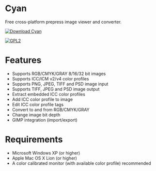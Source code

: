 # Cyan

Free cross-platform prepress image viewer and converter.

[![Download Cyan](https://a.fsdn.com/con/app/sf-download-button)](https://sourceforge.net/projects/prepress/files/latest/download)

[![GPL2](https://img.shields.io/github/license/rodlie/cyan.svg)](https://www.gnu.org/licenses/old-licenses/gpl-2.0.en.html)

# Features

* Supports RGB/CMYK/GRAY 8/16/32 bit images
* Supports ICC/ICM v2/v4 color profiles
* Supports PNG, JPEG, TIFF and PSD image input
* Supports TIFF, JPEG and PSD image output
* Extract embedded ICC color profiles
* Add ICC color profile to image
* Edit ICC color profile tags
* Convert to and from RGB/CMYK/GRAY
* Change image bit depth
* GIMP integration (import/export)

# Requirements

 * Microsoft Windows XP (or higher)
 * Apple Mac OS X Lion (or higher)
 * A color calibrated monitor (with available color profile) recommended
